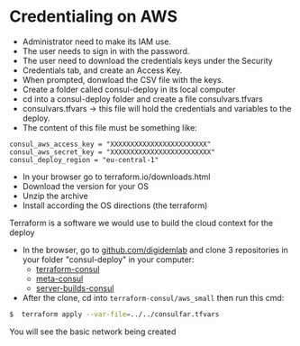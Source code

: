 # Credentialing on AWS

* Administrator need to make its IAM use. 
* The user needs to sign in with the password.
* The user need to download the credentials keys under the Security 
* Credentials tab, and create an Access Key.
* When prompted, donwload the CSV file with the keys.
* Create a folder called consul-deploy in its local computer
* cd into a consul-deploy folder and create a file consulvars.tfvars
* consulvars.tfvars -> this file will hold the credentials and variables to the deploy. 
* The content of this file must be something like:

```
consul_aws_access_key = "XXXXXXXXXXXXXXXXXXXXXXXX"
consul_aws_secret_key = "XXXXXXXXXXXXXXXXXXXXXXXXX"
consul_deploy_region = "eu-central-1"
```

* In your browser go to terraform.io/downloads.html
* Download the version for your OS
* Unzip the archive 
* Install according the OS directions (the terraform)

Terraform is a software we would use to build the cloud context for the deploy  

* In the browser, go to [github.com/digidemlab](https://github.com/digidemlab/)
and clone 3 repositories in your folder "consul-deploy" in your computer:
    * [terraform-consul](https://github.com/digidemlab/terraform-consul)
    * [meta-consul](https://github.com/digidemlab/meta-consul)
    * [server-builds-consul](https://github.com/digidemlab/server-builds-consul)
 * After the clone, cd into `terraform-consul/aws_small`
 then run this cmd:

``` bash
$  terraform apply --var-file=../../consulfar.tfvars
```
You will see the basic network being created


